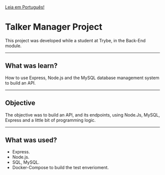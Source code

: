 
[Leia em Português!](./README.md)

# Talker Manager Project
This project was developed while a student at Trybe, in the Back-End module.

---
## What was learn?
How to use Express, Node.js and the MySQL database management system to build an API.

---
## Objective
The objective was to build an API, and its endpoints, using Node.Js, MySQL, Express and a little bit of programming logic.

---
## What was used?
- Express.
- Node.js.
- SQL, MySQL.
- Docker-Compose to build the test enverioment.

